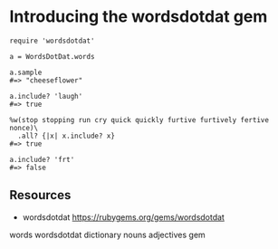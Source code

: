 # Introducing the wordsdotdat gem

    require 'wordsdotdat'

    a = WordsDotDat.words

    a.sample
    #=> "cheeseflower" 

    a.include? 'laugh'
    #=> true

    %w(stop stopping run cry quick quickly furtive furtively fertive nonce)\
      .all? {|x| x.include? x}
    #=> true

    a.include? 'frt'
    #=> false

## Resources

* wordsdotdat https://rubygems.org/gems/wordsdotdat

words wordsdotdat dictionary nouns adjectives gem

